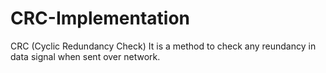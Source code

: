 # CRC-Implementation
CRC (Cyclic Redundancy Check)
It is a method to check any reundancy in data signal when sent over network.
